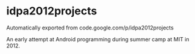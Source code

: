 # idpa2012projects
Automatically exported from code.google.com/p/idpa2012projects

An early attempt at Android programming during summer camp at MIT in 2012.
